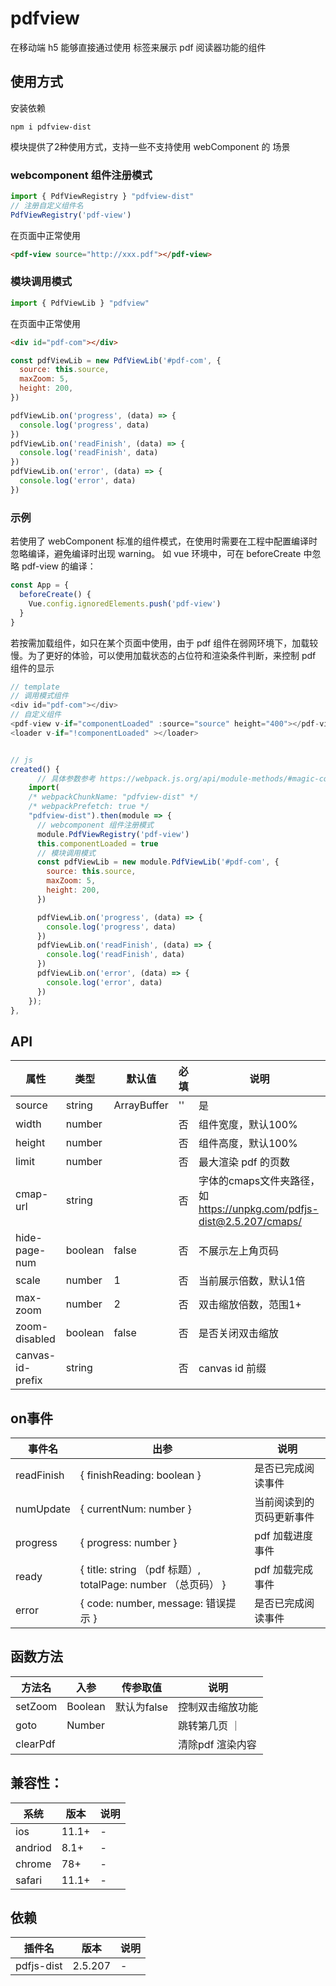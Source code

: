# pdfview

在移动端 h5 能够直接通过使用 <pdf-view> 标签来展示 pdf 阅读器功能的组件

## 使用方式

安装依赖
```
npm i pdfview-dist
```
模块提供了2种使用方式，支持一些不支持使用 webComponent 的 场景

### webcomponent 组件注册模式

```js
import { PdfViewRegistry } "pdfview-dist"
// 注册自定义组件名
PdfViewRegistry('pdf-view')
```

在页面中正常使用

```html
<pdf-view source="http://xxx.pdf"></pdf-view>

```
### 模块调用模式

```js
import { PdfViewLib } "pdfview"
```

在页面中正常使用

```html
<div id="pdf-com"></div>
```

```js
const pdfViewLib = new PdfViewLib('#pdf-com', {
  source: this.source,
  maxZoom: 5,
  height: 200,
})

pdfViewLib.on('progress', (data) => {
  console.log('progress', data)
})
pdfViewLib.on('readFinish', (data) => {
  console.log('readFinish', data)
})
pdfViewLib.on('error', (data) => {
  console.log('error', data)
}) 
```
### 示例

若使用了 webComponent 标准的组件模式，在使用时需要在工程中配置编译时忽略编译，避免编译时出现 warning。 如 vue 环境中，可在 beforeCreate 中忽略 pdf-view 的编译：

```js
const App = {
  beforeCreate() {
    Vue.config.ignoredElements.push('pdf-view')
  }
}
```

若按需加载组件，如只在某个页面中使用，由于 pdf 组件在弱网环境下，加载较慢。为了更好的体验，可以使用加载状态的占位符和渲染条件判断，来控制 pdf 组件的显示

``` js
// template
// 调用模式组件
<div id="pdf-com"></div>
// 自定义组件
<pdf-view v-if="componentLoaded" :source="source" height="400"></pdf-view>
<loader v-if="!componentLoaded" ></loader>


// js
created() {
      // 具体参数参考 https://webpack.js.org/api/module-methods/#magic-comments
    import(
    /* webpackChunkName: "pdfview-dist" */
    /* webpackPrefetch: true */
    "pdfview-dist").then(module => {
      // webcomponent 组件注册模式
      module.PdfViewRegistry('pdf-view')
      this.componentLoaded = true
      // 模块调用模式
      const pdfViewLib = new module.PdfViewLib('#pdf-com', {
        source: this.source,
        maxZoom: 5,
        height: 200,
      })

      pdfViewLib.on('progress', (data) => {
        console.log('progress', data)
      })
      pdfViewLib.on('readFinish', (data) => {
        console.log('readFinish', data)
      })
      pdfViewLib.on('error', (data) => {
        console.log('error', data)
      })
    });
},
```

## API

| 属性             | 类型    | 默认值 | 必填 | 说明                                                                     |
| ---------------- | ------- | ------ | ---- | --------------------------------------------------------------------- |
| source           | string  | ArrayBuffer  | ''     | 是   | pdf资源，支持http协议或ArrayBuffer 类型数据                 |
| width            | number  |        | 否   | 组件宽度，默认100%                                                      |
| height           | number  |        | 否   | 组件高度，默认100%                                                      |
| limit            | number  |        | 否   | 最大渲染 pdf 的页数                                                     |
| cmap-url         | string  |        | 否   | 字体的cmaps文件夹路径，如 https://unpkg.com/pdfjs-dist@2.5.207/cmaps/    |
| hide-page-num    | boolean | false  | 否   | 不展示左上角页码                                                        |
| scale            | number  | 1      | 否   | 当前展示倍数，默认1倍                                                    |
| max-zoom         | number  | 2      | 否   | 双击缩放倍数，范围1+                                                    |
| zoom-disabled    | boolean | false  | 否   | 是否关闭双击缩放                                                        |
| canvas-id-prefix | string  |        | 否   | canvas id 前缀                                                        |

## on事件


| 事件名        | 出参 | 说明           |
| ---------------- | ------- | ------ |
| readFinish   |  { finishReading: boolean } | 是否已完成阅读事件 | 
| numUpdate   |  { currentNum: number } | 当前阅读到的页码更新事件 | 
| progress   |  { progress: number } | pdf 加载进度事件 | 
| ready   |  { title: string （pdf 标题）, totalPage: number （总页码） } | pdf 加载完成事件 | 
| error   |  { code: number, message: 错误提示 } | 是否已完成阅读事件 | 



## 函数方法

| 方法名  | 入参   | 传参取值 | 说明                  |
| ------- | ------ | ------ |--------------------- |
| setZoom | Boolean |  默认为false | 控制双击缩放功能 |
| goto    | Number |     | 跳转第几页 ｜
| clearPdf    |  |   | 清除pdf 渲染内容 |



## 兼容性：

| 系统  | 版本   | 说明                  |
| ------- | ------ | --------------------- |
| ios    | 11.1+ | - |
| andriod | 8.1+ | -  |
| chrome | 78+ | -  |
| safari  | 11.1+ | - |

## 依赖
| 插件名  | 版本   | 说明                  |
| ------- | ------ | --------------------- |
| pdfjs-dist | 2.5.207 | - |